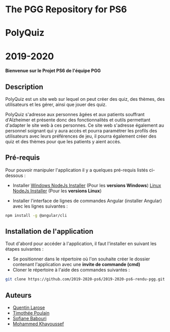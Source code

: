 # The PGG Repository for PS6
# PolyQuiz 
# 2019-2020


#### Bienvenue sur le Projet PS6 de l'équipe PGG

## Description

PolyQuiz est un site web sur lequel on peut créer des quiz, des thèmes, des utilisateurs et les gérer, ainsi que jouer des quiz. 

PolyQuiz s'adresse aux personnes âgées et aux patients souffrant d'Alzheimer et présente donc des fonctionnalités et outils permettant d'adapter le site web à ces personnes. Ce site web s'adresse également au personnel soignant qui y aura accès et pourra paramétrer les profils des utilisateurs avec leurs préférences de jeu, il pourra également créer des quiz et des thèmes pour que les patients y aient accès. 


## Pré-requis

Pour pouvoir manipuler l'application il y a quelques pré-requis listés ci-dessous : 
- Installer [Windows NodeJs Installer](https://nodejs.org/en/download/) (Pour les **versions Windows**)
            [Linux NodeJs Installer](https://github.com/nodesource/distributions/blob/master/README.md#debinstall) (Pour les **versions Linux**)

- Installer l'interface de lignes de commandes Angular (installer Angular) avec les lignes suivantes :
```bash
npm install -g @angular/cli
```

## Installation de l'application

Tout d'abord pour accéder à l'application, il faut l'installer en suivant les étapes suivantes : 
- Se positionner dans le répertoire où l'on souhaite créer le dossier contenant l'application avec une **invite de commande (cmd)**
- Cloner le répertoire à l'aide des commandes suivantes :
```bash
git clone https://github.com/2019-2020-ps6/2019-2020-ps6-rendu-pgg.git
```

## Auteurs
- [Quentin Larose](https://github.com/QuentinLarose)
- [Timothée Poulain](https://github.com/TimotheePoulainPoly)
- [Sofiane Babouri]()
- [Mohammed Khayoussef]()


